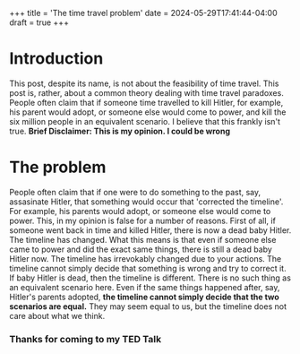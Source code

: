 +++
title = 'The time travel problem'
date = 2024-05-29T17:41:44-04:00
draft = true
+++

# Introduction

This post, despite its name, is not about the feasibility of time travel. This post is, rather, about a common theory dealing with time travel paradoxes. People often claim that if someone time travelled to kill Hitler, for example, his parent would adopt, or someone else would come to power, and kill the six million people in an equivalent scenario. I believe that this frankly isn't true. **Brief Disclaimer: This is my opinion. I could be wrong**

# The problem

People often claim that if one were to do something to the past, say, assasinate Hitler, that something would occur that 'corrected the timeline'. For example, his parents would adopt, or someone else would come to power. This, in my opinion is false for a number of reasons. First of all, if someone went back in time and killed Hitler, there is now a dead baby Hitler. The timeline has changed. What this means is that even if someone else came to power and did the exact same things, there is still a dead baby Hitler now. The timeline has irrevokably changed due to your actions. The timeline cannot simply decide that something is wrong and try to correct it. If baby Hitler is dead, then the timeline is different. There is no such thing as an equivalent scenario here. Even if the same things happened after, say, Hitler's parents adopted, **the timeline cannot simply decide that the two scenarios are equal.** They may seem equal to us, but the timeline does not care about what we think.


### Thanks for coming to my TED Talk
